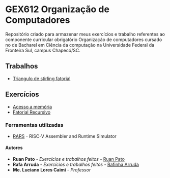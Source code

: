 # GEX612 Organização de Computadores

Repositório criado para armazenar meus exercícios e trabalho referentes ao componente curricular obrigatório Organização de computadores cursado no de Bacharel em Ciência da computação na Universidade Federal da Fronteira Sul, campus Chapecó/SC.

## Trabalhos ##
* [Triangulo de stirling fatorial](https://github.com/ruanpato/gex612/tree/master/triangulo_stirling)

## Exercícios ##

* [Acesso a memória](https://github.com/ruanpato/gex612/tree/master/acesso_a_memoria)
* [Fatorial Recursivo](https://github.com/ruanpato/gex612/tree/master/fatorial_recursivo)

### Ferramentas utilizadas ###

* [RARS](https://github.com/TheThirdOne/rars) - RISC-V Assembler and Runtime Simulator

#### Autores ####

* **Ruan Pato** - *Exercícios e trabalhos feitos* - [Ruan Pato](https://github.com/ruanpato)
* **Rafa Arruda** - *Exercícios e trabalhos feitos* - [Rafinha Arruda](https://github.com/mazarafa)
* **Me. Luciano Lores Caimi** - *Professor*
